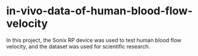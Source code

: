 # in-vivo-data-of-human-blood-flow-velocity
In this project, the Sonix RP device was used to test human blood flow velocity, and the dataset was used for scientific research.
